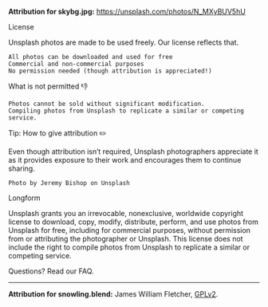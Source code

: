 **Attribution for skybg.jpg:** https://unsplash.com/photos/N_MXyBUV5hU

License

Unsplash photos are made to be used freely. Our license reflects that.

    All photos can be downloaded and used for free
    Commercial and non-commercial purposes
    No permission needed (though attribution is appreciated!)

What is not permitted 👎

    Photos cannot be sold without significant modification.
    Compiling photos from Unsplash to replicate a similar or competing service.

Tip: How to give attribution ✏️

Even though attribution isn’t required, Unsplash photographers appreciate it as it provides exposure to their work and encourages them to continue sharing.

    Photo by Jeremy Bishop on Unsplash

Longform

Unsplash grants you an irrevocable, nonexclusive, worldwide copyright license to download, copy, modify, distribute, perform, and use photos from Unsplash for free, including for commercial purposes, without permission from or attributing the photographer or Unsplash. This license does not include the right to compile photos from Unsplash to replicate a similar or competing service.

Questions? Read our FAQ.

---

**Attribution for snowling.blend:** James William Fletcher, [GPLv2](https://github.com/mrbid/Snowling/blob/main/LICENSE).
